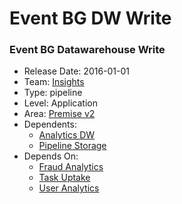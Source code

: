 # Event BG DW Write
### Event BG Datawarehouse Write
* Release Date: 2016-01-01
* Team: [Insights](../teams/insights.md)
* Type: pipeline
* Level: Application
* Area: [Premise v2](../areas/v2.png)
* Dependents:
  * [Analytics DW](analytics-dw.md)
  * [Pipeline Storage](pipeline-storage.md)
* Depends On:
  * [Fraud Analytics](fraud-analytics-daily.md)
  * [Task Uptake](task-uptake.md)
  * [User Analytics](user-analytics.md)

